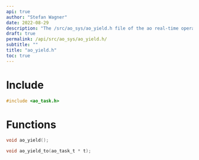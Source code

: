 ```yaml
---
api: true
author: "Stefan Wagner"
date: 2022-08-29
description: "The /src/ao_sys/ao_yield.h file of the ao real-time operating system."
draft: true
permalink: /api/src/ao_sys/ao_yield.h/
subtitle: ""
title: "ao_yield.h"
toc: true
---
```


# Include

```c
#include <ao_task.h>
```

# Functions

```c
void ao_yield();
```

```c
void ao_yield_to(ao_task_t * t);
```

